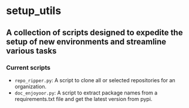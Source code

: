 # setup_utils

## A collection of scripts designed to expedite the setup of new environments and streamline various tasks

### Current scripts

- `repo_ripper.py`: A script to clone all or selected repositories for an organization.
- `doc_enjoyoor.py`: A script to extract package names from a requirements.txt file and get the latest version from pypi.
